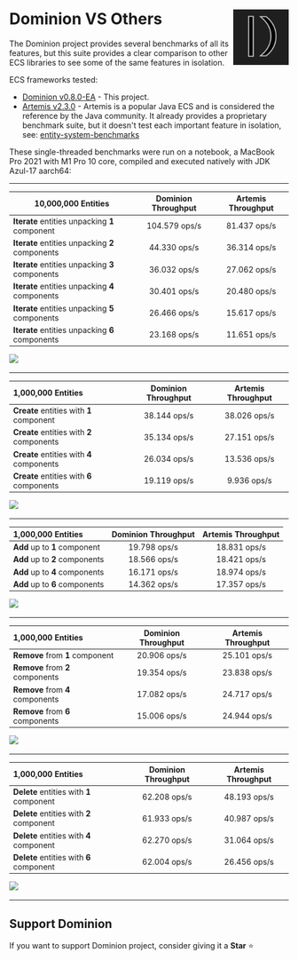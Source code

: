 # <img src="https://raw.githubusercontent.com/dominion-dev/dominion-dev.github.io/main/dominion-logo-square.png" align="right" width="100"> Dominion VS Others

The Dominion project provides several benchmarks of all its features, but this suite provides a clear comparison to
other ECS libraries to see some of the same features in isolation.

ECS frameworks tested:

* [Dominion v0.8.0-EA](https://github.com/dominion-dev/dominion-ecs-java) - This project.
* [Artemis v2.3.0](https://github.com/junkdog/artemis-odb) - Artemis is a popular Java ECS and is considered the
  reference by the Java community. It already provides a proprietary benchmark suite, but it doesn't test each important
  feature in isolation, see: [entity-system-benchmarks](https://github.com/junkdog/entity-system-benchmarks)

These single-threaded benchmarks were run on a notebook, a MacBook Pro 2021 with M1 Pro 10 core, compiled and executed
natively with JDK Azul-17 aarch64:

---

| 10,000,000 Entities                             | Dominion Throughput | Artemis Throughput |
|-------------------------------------------------|:-------------------:|:------------------:|
| **Iterate** entities unpacking **1** component  |    104.579 ops/s    |    81.437 ops/s    |
| **Iterate** entities unpacking **2** components |    44.330 ops/s     |    36.314 ops/s    |
| **Iterate** entities unpacking **3** components |    36.032 ops/s     |    27.062 ops/s    |
| **Iterate** entities unpacking **4** components |    30.401 ops/s     |    20.480 ops/s    |
| **Iterate** entities unpacking **5** components |    26.466 ops/s     |    15.617 ops/s    |
| **Iterate** entities unpacking **6** components |    23.168 ops/s     |    11.651 ops/s    |

<img src="https://chart.googleapis.com/chart?cht=bvg&chof=png&chs=600x300&chbh=25,3,20&chdl=Dominion|Artemis&chco=3333FF,8888FF&chxt=y,x&chg=16.66,0&chma=50&chtt=Iterate+10M+Entities+-+throughput+ops/s&chl=1+comp|2+comp|3+comp|4+comp|5+comp|6+comp&chds=0,110&chxr=0,0,110&chd=t:104.579,44.330,36.032,30.401,26.466,23.168|81.437,36.314,27.062,20.480,15.617,11.651">

---

| 1,000,000 Entities                        | Dominion Throughput | Artemis Throughput |
|:------------------------------------------|:-------------------:|:------------------:|
| **Create** entities with **1** component  |    38.144 ops/s     |    38.026 ops/s    |
| **Create** entities with **2** components |    35.134 ops/s     |    27.151 ops/s    |
| **Create** entities with **4** components |    26.034 ops/s     |    13.536 ops/s    |
| **Create** entities with **6** components |    19.119 ops/s     |    9.936 ops/s     |

<img src="https://chart.googleapis.com/chart?cht=bvg&chof=png&chs=600x300&chbh=25,3,30&chdl=Dominion|Artemis&chco=3333FF,8888FF&chxt=y,x&chg=25,0&chma=50&chtt=Create+1M+Entities+-+throughput+ops/s&chl=1+comp|2+comp|4+comp|6+comp&chds=0,40&chxr=0,0,40&chd=t:38.144,35.134,26.034,19.119|38.026,27.151,13.536,9.936">

---

| 1,000,000 Entities                        | Dominion Throughput | Artemis Throughput |
|:------------------------------------------|:-------------------:|:------------------:|
| **Add** up to **1** component             |    19.798 ops/s     |    18.831 ops/s    |
| **Add** up to **2** components            |    18.566 ops/s     |    18.421 ops/s    |
| **Add** up to **4** components            |    16.171 ops/s     |    18.974 ops/s    |
| **Add** up to **6** components            |    14.362 ops/s     |    17.357 ops/s    |

<img src="https://chart.googleapis.com/chart?cht=bvg&chof=png&chs=600x300&chbh=25,3,30&chdl=Dominion|Artemis&chco=3333FF,8888FF&chxt=y,x&chg=25,0&chma=50&chtt=Add+Component+to+1M+Entities+-+throughput+ops/s&chl=1+comp|2+comp|4+comp|6+comp&chds=0,20&chxr=0,0,20&chd=t:19.798,18.566,16.171,14.362|18.831,18.421,18.974,17.357">

---

| 1,000,000 Entities                        | Dominion Throughput | Artemis Throughput |
|:------------------------------------------|:-------------------:|:------------------:|
| **Remove** from **1** component           |    20.906 ops/s     |    25.101 ops/s    |
| **Remove** from **2** components          |    19.354 ops/s     |    23.838 ops/s    |
| **Remove** from **4** components          |    17.082 ops/s     |    24.717 ops/s    |
| **Remove** from **6** components          |    15.006 ops/s     |    24.944 ops/s    |

<img src="https://chart.googleapis.com/chart?cht=bvg&chof=png&chs=600x300&chbh=25,3,30&chdl=Dominion|Artemis&chco=3333FF,8888FF&chxt=y,x&chg=25,0&chma=50&chtt=Remove+Component+from+1M+Entities+-+throughput+ops/s&chl=1+comp|2+comp|4+comp|6+comp&chds=0,26&chxr=0,0,26&chd=t:20.906,19.354,17.082,15.006|25.101,23.838,24.717,24.944">

---

| 1,000,000 Entities                        | Dominion Throughput | Artemis Throughput |
|:------------------------------------------|:-------------------:|:------------------:|
| **Delete** entities with **1** component  |    62.208 ops/s     |    48.193 ops/s    |
| **Delete** entities with **2** component  |    61.933 ops/s     |    40.987 ops/s    |
| **Delete** entities with **4** component  |    62.270 ops/s     |    31.064 ops/s    |
| **Delete** entities with **6** component  |    62.004 ops/s     |    26.456 ops/s    |

<img src="https://chart.googleapis.com/chart?cht=bvg&chof=png&chs=600x300&chbh=25,3,30&chdl=Dominion|Artemis&chco=3333FF,8888FF&chxt=y,x&chg=25,0&chma=50&chtt=Delete+1M+Entities+-+throughput+ops/s&chl=1+comp|2+comp|4+comp|6+comp&chds=0,65&chxr=0,0,65&chd=t:62.208,61.933,62.270,62.004|48.193,40.987,31.064,26.456">

---

## Support Dominion

If you want to support Dominion project, consider giving it a **Star** ⭐️
